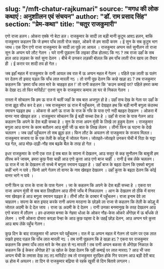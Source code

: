 slug: "/mft-chatur-rajkumari"
source: "मगध की लोक कथाएं : अनुशाीलन एवं संचयन"
author: "डॉ. राम प्रसाद सिंह"
section: "प्रेम-कथा"
title: "चतुर राजकुमारी"
---
एगो राजा हलन। ओकरा एक्के गो बेटा हल। राजकुमार के सादी ला बड़ी मानी कुटुम आवऽ हलन, बाकि राजकुमार कहलन कि जे हम्मर पाँच लाती रोज सहत, ओकरे से हम सादी करम । ई सुन के सब कुटुम भाग जाथ। एक दिन एगो राजा राजकुमार के सादी ला पूछे ला आयल । राजकुमार अप्पन सर्त सुनौलन तो राजा सुन के अप्पन घरे लौट गेलन । घरे रानी पूछलन कि लइका ठीक होलवऽ कि नऽ ? तब राजा उहाँ के सब हाल आउ लड़का के सर्त सुना देलन । बीचे में उनकर लड़की बोलल कि हम पाँच लाती रोज खाय ला तैयार ही । ई करार पर शादी तय हो गेल। 

जब इहाँ महल में राजकुमार के रानी आयल तब रात में ऊ अप्पन महल में गेलन । पहिले एक लाती ऊ पलंग पर देलन तो इयाद पड़ल कि पाँच लात मारली नऽ । तो रानी पूछ देलन कि काहे खड़ा हऽ ? तब राजकुमार कहलन कि 'हमरा पाँच लात मारे के चाहइत हल !' तो रानी कहलन कि 'कउन कमाई पर? पहिले हमरा कमा के देखा दऽ तो फिर मारिहँऽ!' एतना सुन के राजकुमार कमाय ला घर से निकल गेलन । 
 
रास्ता में सोचलन कि हम ऊ राज में चलीं जहाँ के सब बात अजगुत हो हे। उहाँ सच देख के गेला पर उहाँ के राजा झूठ सीध कर दे हल। जब राजकुमार ऊ राज में पहुँचलन, तो देखइत हथ कि बड़ी मानी बगुला कंठस्थ रमायन पढ़इत हथ । ओकरा से आगे ऊ राजा के राज के गाँव के पास एगो नदी बहइत देखलन । ओकरा में वानर नाव खेवइत हल । राजकुमार सोचलन कि ई बड़ी सच्चा देस हे । उहाँ से राजा के पास गेलन आउ कहलन कि अपने के देस बड़ी सच्चा हे । सुन के राजा अपन मुंसी के लिखे ला हुकुम देलन । राजकुमार बगुला आउ वानर के काम बतौलन आउ मुंसी जी ऊ बात के लिख लेलन । तीनो फिन ऊ घटना के देखे चललन । जब उहाँ पहुँचलन तो सब झूठा हल। फिन लौट के अयलन तो राजकुमार के सजाय मिलल। राजकुमार सजाय पा के एक तेली के कोल्हू में जोतल गेलन। जोतइते-जोतइते उनकर घेंची में रिठा के घट्टा पड़ गेल, आउ मोछ-दाढ़ी-नौह सब बढ़के बैल के तरह हो गेल । 

इधर राजकुमार के रानी एक रात ई सब बात के सपना में देखलन, आउ ससुर से कह सुनौलन कि बाबूजी हम तीरथ करे जायम, हमरा कुछ पैसा चाही आउ एगो कुत्ता आउ एगो बाज चाहीं । रानी ई सब लेके चललन। ऊ राज में जा के देखलन तो सच्चे में बगुला रमायन पढ़इत हे । उहाँ बाज के बइठा देलन कि एक्को बगुला कहीं भागे न पावे। फिनो आगे गेलन तो वानर के नाव खेवइत देखलन । उहाँ कुत्ता के बइठा देलन कि कोई वानर भागे न पावे । 

रानी फिन ऊ राज के राजा के पास गेलन । जा के कहलन कि अपने के देस बड़ी सच्चा हे । एकरा पर राजा अप्पन मुंसी से सब बात लिखौलन आउ तीनो जाँच में निकललन । आन के देखलन तो ठीके में वानर नाव खेवइत हे आउ बगुला रमायन पढ़इत हे। तीनों लौट के दरबार में पहुँचलन। राजा इनाम देवे ला चाहलन। सपना के बात इयाद करके रानी अपना मरदाना के छोड़वे ला राजा से कहलन कि तेली के कोल्हू में जोतल अदमी के दे देल जाय । राजा ऊ अदमी के दे देलन । रानी उनका बनमानुख के तरह देखलन आउ एगो बजार में लौलन । हर-हजामत बनवा के नेहवा धोआ के ओकर नौह-केस ओकरे अँगोछा में ऊ बाँधके ले लेलन । रानी ओकरा दोसरा कपड़ा पेन्हा के आउ कुछ पइसा दे के उहईं छोड़ देलन, आउ अप्पन घरे कुत्ता आउ बाघ लेके पहुँच गेलन।
 
कुछ दिन के बाद राजकुमार भी अप्पन घरे पहुँचलन। रात में ऊ अप्पन महल में गेलन तो पलंग पर एक लात रखते इयाद पड़ल कि पाँच लात मारली नऽ । तब रानी पूछलन कि हे खड़ा हऽ ? एकरा पर राजकुमार कहलन कि हम्मर पाँच लात मारे के नेम हल से नऽ मारली ! तब रानी अप्पन बकसा से अँगोछा निकाल के कहलन कि ई केकर अँगोछा हे? ऊ खोल के देखा देलन कि एही कमाई पर लात मारवऽ ?  आउ भी जरा अप्पन घेंची के तमासा देख लऽ तऽ मारिहँऽ! तब तो राजकुमार मूरछित होके गिर परलन आउ बड़ी देरी बाद ऊ होस में अयलन। ता दिन से राजकुमार बढ़िया से रहके खुसी से दिन बितावे लगलन। 
